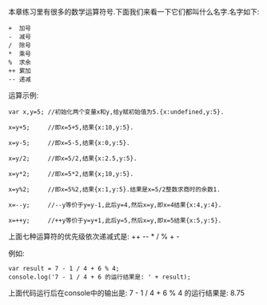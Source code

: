 本章练习里有很多的数学运算符号.下面我们来看一下它们都叫什么名字.名字如下:

    +  加号          
    -  减号
    /  除号
    *  乘号
    %  求余
    ++ 累加
    -- 递减

运算示例:

    var x,y=5; //初始化两个变量x和y,给y赋初始值为5.{x:undefined,y:5}.
    
    x=y+5;     //即x=5+5,结果{x:10,y:5}.
    
    x=y-5;     //即x=5-5,结果{x:0,y:5}.
    
    x=y/2;     //即x=5/2,结果{x:2.5,y:5}.
    
    x=y*2;     //即x=5*2,结果{x;10,y:5}.
    
    x=y%2;     //即x=5%2,结果{x:1,y:5}.结果是x=5/2整数求商时的余数1.
    
    x=--y;     //--y等价于y=y-1,此后y=4,然后x=y,即x=4结果{x:4,y:4}.
    
    x=++y;     //++y等价于y=y+1,此后y=5,然后x=y,即x=5结果{x:5,y:5}.

上面七种运算符的优先级依次递减式是: ++ -- * / % + -

例如:

    var result = 7 - 1 / 4 + 6 % 4; 
    console.log('7 - 1 / 4 + 6 的运行结果是: ' + result);

上面代码运行后在console中的输出是: 7 - 1 / 4 + 6 % 4 的运行结果是: 8.75
    